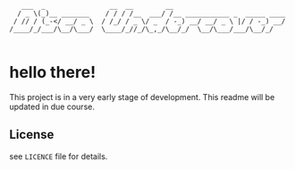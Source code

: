 ```
   ___  _                __  __        __                            
  / _ \(_)__ _______    / / / /__  ___/ /__ ___________ _  _____ ____
 / // / (_-</ __/ _ \  / /_/ / _ \/ _  / -_) __/ __/ _ \ |/ / -_) __/
/____/_/___/\__/\___/  \____/_//_/\_,_/\__/_/  \__/\___/___/\__/_/  
                                                                                                                                                                         
```

# hello there!

This project is in a very early stage of development.
This readme will be updated in due course.

## License

see `LICENCE` file for details.
